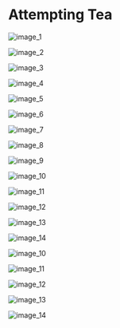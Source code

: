 # Attempting Tea

![image_1](pictures/image_1.jpg)
<div style="page-break-after: always;"></div>

![image_2](pictures/image_2.jpg)
<div style="page-break-after: always;"></div>

![image_3](pictures/image_3.jpg)
<div style="page-break-after: always;"></div>

![image_4](pictures/image_4.jpg)
<div style="page-break-after: always;"></div>

![image_5](pictures/image_5.jpg)
<div style="page-break-after: always;"></div>

![image_6](pictures/image_6.jpg)
<div style="page-break-after: always;"></div>

![image_7](pictures/image_7.jpg)
<div style="page-break-after: always;"></div>

![image_8](pictures/image_8.jpg)
<div style="page-break-after: always;"></div>

![image_9](pictures/image_9.jpg)
<div style="page-break-after: always;"></div>

![image_10](pictures/image_10.jpg)
<div style="page-break-after: always;"></div>

![image_11](pictures/image_11.jpg)
<div style="page-break-after: always;"></div>

![image_12](pictures/image_12.jpg)
<div style="page-break-after: always;"></div>

![image_13](pictures/image_13.jpg)
<div style="page-break-after: always;"></div>

![image_14](pictures/image_14.jpg)
<div style="page-break-after: always;"></div>

![image_10](pictures/image_15.jpg)
<div style="page-break-after: always;"></div>

![image_11](pictures/image_16.jpg)
<div style="page-break-after: always;"></div>

![image_12](pictures/image_17.jpg)
<div style="page-break-after: always;"></div>

![image_13](pictures/image_18.jpg)
<div style="page-break-after: always;"></div>

![image_14](pictures/image_19.jpg)
<div style="page-break-after: always;"></div>